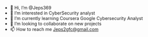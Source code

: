 - 👋 Hi, I’m @Jeps369
- 👀 I’m interested in CyberSecurity analyst
- 🌱 I’m currently learning Coursera Google Cybersecurity Analyst 
- 💞️ I’m looking to collaborate on new projects 
- 📫 How to reach me Jeps2gfc@gmail.com

<!---
Jeps369/Jeps369 is a ✨ special ✨ repository because its `README.md` (this file) appears on your GitHub profile.
You can click the Preview link to take a look at your changes.
--->
